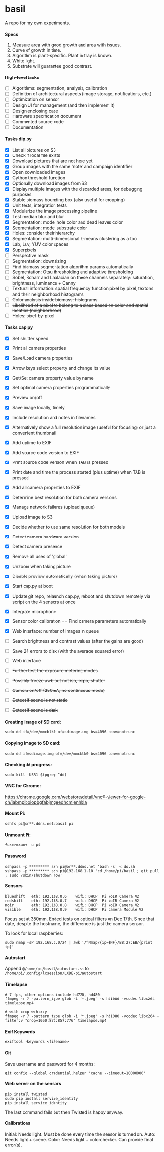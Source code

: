 # basil

A repo for my own experiments.

#### Specs
1. Measure area with good growth and area with issues.
2. Curve of growth in time.
3. Algorithm is plant-specific. Plant in tray is known.
4. White light.
5. Substrate will guarantee good contrast.

#### High-level tasks
- [ ] Algorithms: segmentation, analysis, calibration
- [ ] Definition of architectural aspects (image storage, notifications, etc.)
- [ ] Optimization on sensor
- [ ] Design UI for management (and then implement it)
- [ ] Design enclosing case
- [ ] Hardware specification document
- [ ] Commented source code
- [ ] Documentation

#### Tasks dip.py

- [x] List all pictures on S3
- [x] Check if local file exists
- [x] Download pictures that are not here yet
- [x] Group images with the same 'note' and campaign identifier
- [x] Open downloaded images
- [x] Cython threshold function
- [x] Optionally download images from S3
- [x] Display multiple images with the discarded areas, for debugging purposes
- [x] Stable biomass bounding box (also useful for cropping)
- [x] Unit tests, integration tests
- [x] Modularize the image processing pipeline
- [x] Test median blur and blur
- [x] Segmentation: model hole color and dead leaves color
- [x] Segmentation: model substrate color
- [x] Holes: consider their hierarchy
- [x] Segmentation: multi-dimensional k-means clustering as a tool
- [x] Lab, Luv, YUV color spaces
- [x] Superpixels
- [ ] Perspective mask
- [ ] Segmentation: downsizing
- [ ] Find biomass segmentation algorithm params automatically
- [ ] Segmentation: Otsu thresholding and adaptive thresholding
- [ ] Sobel, Scharr and Laplacian on these channels separately: saturation, brightness, luminance + Canny
- [ ] Textural information: spatial frequency function pixel by pixel, textons and their neighborhood histograms
- [ ] ~~Color analysis inside biomass: histograms~~
- [ ] ~~Likelihood of a pixel to belong to a class based on color and spatial location (neighborhood)~~
- [ ] ~~Holes: pixel-by-pixel~~

#### Tasks cap.py

- [x] Set shutter speed
- [x] Print all camera properties
- [x] Save/Load camera properties
- [x] Arrow keys select property and change its value
- [x] Get/Set camera property value by name
- [x] Set optimal camera properties programmatically
- [x] Preview on/off
- [x] Save image locally, timely
- [x] Include resolution and notes in filenames
- [x] Alternatively show a full resolution image (useful for focusing) or just a convenient thumbnail
- [x] Add uptime to EXIF
- [x] Add source code version to EXIF
- [x] Print source code version when TAB is pressed
- [x] Print date and time the process started (plus uptime) when TAB is pressed
- [x] Add all camera properties to EXIF
- [x] Determine best resolution for both camera versions
- [x] Manage network failures (upload queue)
- [x] Upload image to S3
- [x] Decide whether to use same resolution for both models
- [x] Detect camera hardware version
- [x] Detect camera presence
- [x] Remove all uses of 'global'
- [x] Unzoom when taking picture
- [x] Disable preview automatically (when taking picture)
- [x] Start cap.py at boot
- [x] Update git repo, relaunch cap.py, reboot and shutdown remotely via script on the 4 sensors at once
- [x] Integrate microphone
- [x] Sensor color calibration == Find camera parameters automatically
- [x] Web interface: number of images in queue
- [ ] Search brightness and contrast values (after the gains are good)
- [ ] Save 24 errors to disk (with the average squared error)
- [ ] Web interface
- [ ] ~~Further test the exposure metering modes~~
- [ ] ~~Possibly freeze awb but not iso, expo, shutter~~
- [ ] ~~Camera on/off (250mA, no continuous mode)~~
- [ ] ~~Detect if scene is not static~~
- [ ] ~~Detect if scene is dark~~


#### Creating image of SD card:
```
sudo dd if=/dev/mmcblk0 of=sdimage.img bs=4096 conv=notrunc
```


#### Copying image to SD card:
```
sudo dd if=sdimage.img of=/dev/mmcblk0 bs=4096 conv=notrunc
```


#### Checking `dd` progress:
```
sudo kill -USR1 $(pgrep ^dd)
```


#### VNC for Chrome:
<https://chrome.google.com/webstore/detail/vnc®-viewer-for-google-ch/iabmpiboiopbgfabjmgeedhcmjenhbla>


#### Mount Pi:
```
sshfs pi@or**.ddns.net:basil pi
```


#### Unmount Pi:
```
fusermount -u pi
```


#### Password
```
sshpass -p ********* ssh pi@or**.ddns.net 'bash -s' < do.sh
sshpass -p ********* ssh pi@192.168.1.10 'cd /home/pi/basil ; git pull ; sudo /sbin/shutdown now'
```


#### Sensors
```
blueshift	eth: 192.168.0.6	wifi: DHCP	Pi NoIR Camera V2
redshift	eth: 192.168.0.7	wifi: DHCP	Pi NoIR Camera V2
noir		eth: 192.168.0.8	wifi: DHCP	Pi NoIR Camera V2
visible		eth: 192.168.0.9	wifi: DHCP	Pi Camera Module V2
```
Focus set at 350mm. Ended tests on optical filters on Dec 17th. Since that date, despite the hostname, the difference is just the camera sensor.

To look for local raspberries:
```
sudo nmap -sP 192.168.1.0/24 | awk '/^Nmap/{ip=$NF}/B8:27:EB/{print ip}'
```


#### Autostart
Append `@/home/pi/basil/autostart.sh` to `/home/pi/.config/lxsession/LXDE-pi/autostart`


#### Timelapse
```
# 7 fps, other options include hd720, hd480
ffmpeg -r 7 -pattern_type glob -i '*.jpeg' -s hd1080 -vcodec libx264 timelapse.mp4

# with crop w:h:x:y
ffmpeg -r 7 -pattern_type glob -i '*.jpeg' -s hd1080 -vcodec libx264 -filter:v "crop=1050:871:857:776" timelapse.mp4
```


#### Exif Keywords
```
exiftool -keywords <filename>
```

#### Git
Save username and password for 4 months:
```
git config --global credential.helper 'cache --timeout=10000000'
```

#### Web server on the sensors
```
pip install twisted
sudo pip install service_identity
pip install service_identity
```
The last command fails but then Twisted is happy anyway.

#### Calibrations
Initial: Needs light. Must be done every time the sensor is turned on.
Auto: Needs light + scene.
Color: Needs light + colorchecker. Can provide final error(s).
